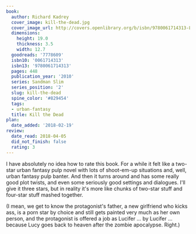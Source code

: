 ```yaml
---
book:
  author: Richard Kadrey
  cover_image: kill-the-dead.jpg
  cover_image_url: http://covers.openlibrary.org/b/isbn/9780061714313-L.jpg
  dimensions:
    height: 19.0
    thickness: 3.5
    width: 12.7
  goodreads: '7778609'
  isbn10: '0061714313'
  isbn13: '9780061714313'
  pages: 448
  publication_year: '2010'
  series: Sandman Slim
  series_position: '2'
  slug: kill-the-dead
  spine_color: '#829454'
  tags:
  - urban-fantasy
  title: Kill the Dead
plan:
  date_added: '2018-02-19'
review:
  date_read: 2018-04-05
  did_not_finish: false
  rating: 3
---
```


I have absolutely no idea how to rate this book. For a while it felt like a two-star urban fantasy pulp novel with lots of shoot-em-up situations and, well, urban fantasy pulp banter. And then it turns around and has some really good plot twists, and even some seriously good settings and dialogues. I'll give it three stars, but in reality it's more like chunks of two-star stuff and four-star stuff mashed together.

(I mean, we get to know the protagonist's father, a new girlfriend who kicks ass, is a porn star by choice and still gets painted very much as her own person, and the protagonist is offered a job as Lucifer … by Lucifer … because Lucy goes back to heaven after the zombie apocalypse. Right.)
